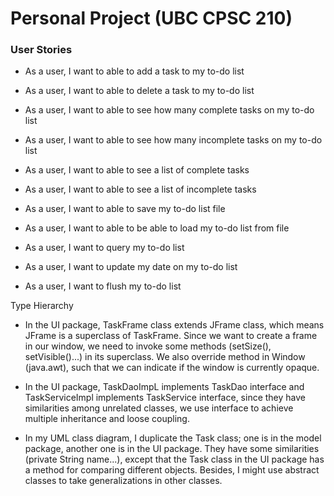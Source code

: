 # **Personal Project (UBC CPSC 210)**

### User Stories
- As a user, I want to able to add a task to my to-do list
- As a user, I want to able to delete a task to my to-do list
- As a user, I want to able to see how many complete tasks  on my to-do list
- As a user, I want to able to see how many incomplete tasks  on my to-do list
- As a user, I want to able to see a list of complete tasks
- As a user, I want to able to see a list of incomplete tasks

- As a user, I want to able to save my to-do list file
- As a user, I want to able to be able to load my to-do list from file

- As a user, I want to query my to-do list
- As a user, I want to update my date on my to-do list
- As a user, I want to flush my to-do list

Type Hierarchy
- In the UI package, TaskFrame class extends JFrame class, which means JFrame is a superclass of TaskFrame.
Since we want to create a frame in our window, we need to invoke some methods (setSize(), setVisible()...) 
in its superclass. We also override method in Window (java.awt), such that we can indicate if the window is currently 
opaque.
- In the UI package, TaskDaoImpL implements TaskDao interface and TaskServiceImpl implements TaskService interface,
since they have similarities among unrelated classes, we use interface to achieve multiple inheritance and loose
coupling.

- In my UML class diagram, I duplicate the Task class; one is in the model package, another one is in the UI package. They have some similarities (private String name...), except that the Task class in the UI package has a method for comparing different objects. Besides, I might use abstract classes to take generalizations in other classes. 
